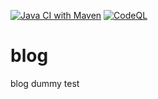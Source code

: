 [![Java CI with Maven](https://github.com/rpbouw/blog/actions/workflows/maven.yml/badge.svg)](https://github.com/rpbouw/blog/actions/workflows/maven.yml)
[![CodeQL](https://github.com/rpbouw/blog/actions/workflows/codeql-analysis.yml/badge.svg)](https://github.com/rpbouw/blog/actions/workflows/codeql-analysis.yml)

# blog
blog dummy test
